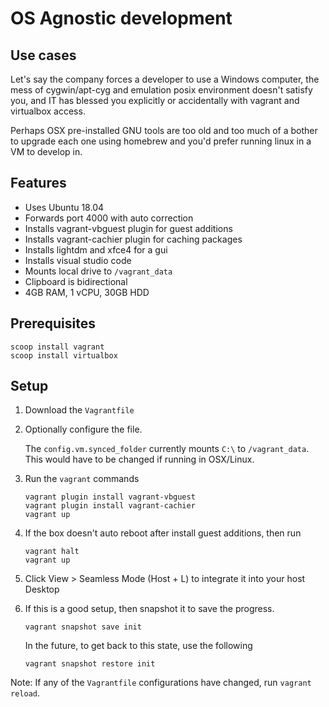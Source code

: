 # OS Agnostic development

## Use cases

Let's say the company forces a developer to use a Windows computer, the mess of cygwin/apt-cyg and emulation posix environment doesn't satisfy you, and IT has blessed you explicitly or accidentally with vagrant and virtualbox access.

Perhaps OSX pre-installed GNU tools are too old and too much of a bother to upgrade each one using homebrew and you'd prefer running linux in a VM to develop in.

## Features

* Uses Ubuntu 18.04
* Forwards port 4000 with auto correction
* Installs vagrant-vbguest plugin for guest additions
* Installs vagrant-cachier plugin for caching packages
* Installs lightdm and xfce4 for a gui
* Installs visual studio code
* Mounts local drive to `/vagrant_data`
* Clipboard is bidirectional
* 4GB RAM, 1 vCPU, 30GB HDD

## Prerequisites

```shell
scoop install vagrant
scoop install virtualbox
```

## Setup

1. Download the `Vagrantfile`
1. Optionally configure the file.

    The `config.vm.synced_folder` currently mounts `C:\` to `/vagrant_data`. This would have to be changed if running in OSX/Linux.

1. Run the `vagrant` commands

    ```shell
    vagrant plugin install vagrant-vbguest
    vagrant plugin install vagrant-cachier
    vagrant up
    ```

1. If the box doesn't auto reboot after install guest additions, then run

    ```shell
    vagrant halt
    vagrant up
    ```

1. Click View > Seamless Mode (Host + L) to integrate it into your host Desktop
1. If this is a good setup, then snapshot it to save the progress.

    ```shell
    vagrant snapshot save init
    ```

    In the future, to get back to this state, use the following

    ```shell
    vagrant snapshot restore init
    ```

Note: If any of the `Vagrantfile` configurations have changed, run `vagrant reload`.
